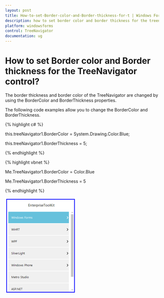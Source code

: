 ```yaml
---
layout: post
title: How-to-set-Border-color-and-Border-thickness-for-t | Windows Forms | Syncfusion
description: how to set border color and border thickness for the treenavigator control?
platform: windowsforms
control: TreeNavigator
documentation: ug
---
```


# How to set Border color and Border thickness for the TreeNavigator control?

The border thickness and border color of the TreeNavigator are changed by using the BorderColor and BorderThickness properties.

The following code examples allow you to change the BorderColor and BorderThickness.

{% highlight c# %}

this.treeNavigator1.BorderColor = System.Drawing.Color.Blue;

this.treeNavigator1.BorderThickness = 5;

{% endhighlight %}

{% highlight vbnet %}

Me.TreeNavigator1.BorderColor = Color.Blue

Me.TreeNavigator1.BorderThickness = 5

{% endhighlight %}



![](How-to-set-Border-color-and-Border-thickness-for-t_images/How-to-set-Border-color-and-Border-thickness-for-t_img1.png)

